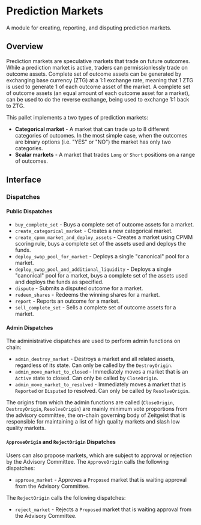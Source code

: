 # Prediction Markets

A module for creating, reporting, and disputing prediction markets.

## Overview

Prediction markets are speculative markets that trade on future outcomes. While
a prediction market is active, traders can permissionlessly trade on outcome
assets. Complete set of outcome assets can be generated by exchanging base
currency (ZTG) at a 1:1 exchange rate, meaning that 1 ZTG is used to generate 1
of each outcome asset of the market. A complete set of outcome assets (an equal
amount of each outcome asset for a market), can be used to do the reverse
exchange, being used to exchange 1:1 back to ZTG.

This pallet implements a two types of prediction markets:

- **Categorical market** - A market that can trade up to 8 different categories
  of outcomes. In the most simple case, when the outcomes are binary options
  (i.e. "YES" or "NO") the market has only two categories.
- **Scalar markets** - A market that trades `Long` or `Short` positions on a
  range of outcomes.

## Interface

### Dispatches

#### Public Dispatches

- `buy_complete_set` - Buys a complete set of outcome assets for a market.
- `create_categorical_market` - Creates a new categorical market.
- `create_cpmm_market_and_deploy_assets` - Creates a market using CPMM scoring
  rule, buys a complete set of the assets used and deploys the funds.
- `deploy_swap_pool_for_market` - Deploys a single "canonical" pool for a
  market.
- `deploy_swap_pool_and_additional_liquidity` - Deploys a single "canonical"
  pool for a market, buys a complete set of the assets used and deploys the
  funds as specified.
- `dispute` - Submits a disputed outcome for a market.
- `redeem_shares` - Redeems the winning shares for a market.
- `report` - Reports an outcome for a market.
- `sell_complete_set` - Sells a complete set of outcome assets for a market.

#### Admin Dispatches

The administrative dispatches are used to perform admin functions on chain:

- `admin_destroy_market` - Destroys a market and all related assets, regardless
  of its state. Can only be called by the `DestroyOrigin`.
- `admin_move_market_to_closed` - Immediately moves a market that is an `Active`
  state to closed. Can only be called by `CloseOrigin`.
- `admin_move_market_to_resolved` - Immediately moves a market that is
  `Reported` or `Disputed` to resolved. Can only be called by `ResolveOrigin`.

The origins from which the admin functions are called (`CloseOrigin`,
`DestroyOrigin`, `ResolveOrigin`) are mainly minimum vote proportions from the
advisory committee, the on-chain governing body of Zeitgeist that is responsible
for maintaining a list of high quality markets and slash low quality markets.

#### `ApproveOrigin` and `RejectOrigin` Dispatches

Users can also propose markets, which are subject to approval or rejection by
the Advisory Committee. The `ApproveOrigin` calls the following dispatches:

- `approve_market` - Approves a `Proposed` market that is waiting approval from
  the Advisory Committee.

The `RejectOrigin` calls the following dispatches:

- `reject_market` - Rejects a `Proposed` market that is waiting approval from
  the Advisory Committee.
